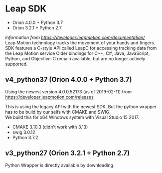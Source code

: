 # Leap SDK

* Orion 4.0.0 + Python 3.7
* Orion 3.2.1 + Python 2.7

_Information from https://developer.leapmotion.com/documentation/_ \
Leap Motion technology tracks the movement of your hands and fingers.\
SDK features a C-style API called LeapC for accessing tracking data from the Leap Motion service
Older bindings for C++, C#, Java, JavaScript, Python, and Objective-C remain available, but are no longer actively 
supported.

## v4_python37 (Orion 4.0.0 + Python 3.7)
Using the newest version 4.0.0.52173 (as of 2019-02-11) from https://developer.leapmotion.com/releases

This is using the legacy API with the newest SDK. But the python wrapper has to be build by our selfs with CMAKE
and SWIG.\
We build this for x64 Windows system with Visual Studio 15 2017.
* CMAKE 3.10.3 (didn't work with 3.13)
* swig 3.0.12
* Python 3.7.2

## v3_python27 (Orion 3.2.1 + Python 2.7)
Python Wrapper is directly available by downloading.